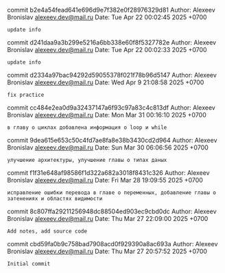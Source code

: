 commit b2e4a54fead641e696d9e7f382e0f28976329d81
Author: Alexeev Bronislav <alexeev.dev@mail.ru>
Date:   Tue Apr 22 00:02:45 2025 +0700

    update info

commit d241daa9a3b299e5216a6bb338e60f8f5327782e
Author: Alexeev Bronislav <alexeev.dev@mail.ru>
Date:   Tue Apr 22 00:02:33 2025 +0700

    update info

commit d2334a97bac94292d59055378f021f78b96d5147
Author: Alexeev Bronislav <alexeev.dev@mail.ru>
Date:   Wed Apr 9 21:08:58 2025 +0700

    fix practice

commit cc484e2ea0d9a32437147a6f93c97a83c4c813df
Author: Alexeev Bronislav <alexeev.dev@mail.ru>
Date:   Mon Mar 31 00:16:10 2025 +0700

    в главу о циклах добавлена информация о loop и while

commit 9dea615e653c50c4fd7ae8fa8e38b3430cd2d964
Author: Alexeev Bronislav <alexeev.dev@mail.ru>
Date:   Sun Mar 30 06:06:56 2025 +0700

    улучшение архитектуры, улучшение главы о типах даных

commit f1f31e648af98586f1d322a682a3018f8431c326
Author: Alexeev Bronislav <alexeev.dev@mail.ru>
Date:   Fri Mar 28 19:09:55 2025 +0700

    исправление ошибки перевода в главе о переменных, добавление главы о затенениях и областях видимости

commit 8c807ffa29211256948dc88504ed903ec9cbd0dc
Author: Alexeev Bronislav <alexeev.dev@mail.ru>
Date:   Thu Mar 27 22:09:00 2025 +0700

    Add notes, add source code

commit cbd59fa0b9c758bad7908acd0f929390a8ac693a
Author: Alexeev Bronislav <alexeev.dev@mail.ru>
Date:   Thu Mar 27 20:57:52 2025 +0700

    Initial commit
